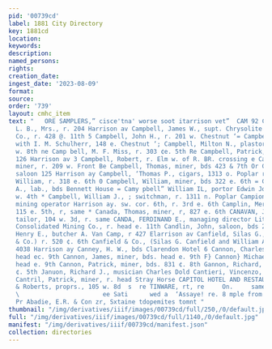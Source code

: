 ```yaml
---
pid: '00739cd'
label: 1881 City Directory
key: 1881cd
location: 
keywords: 
description: 
named_persons: 
rights: 
creation_date: 
ingest_date: '2023-08-09'
format: 
source: 
order: '739'
layout: cmhc_item
text: "   ORE SAMPLERS,” cisce'tna' worse soot itarrison vet”  CAM 92 CAP Campbell,
  L. B., Mrs., r. 204 Harrison av Campbell, James W., supt. Chrysolite Silver Mining
  Co., r. 428 @. 11th 5 Campbell, John H., r. 201 w. Chestnut ‘= Campbell, John W.,
  with I. M. Schulherr, 148 e. Chestnut ‘; Campbell, Milton N., plastorer, r. 138
  w. 8th ne Camp bell, M. F. Miss, r. 303 ¢e. 5th Re Campbell, Patrick, miner, r.
  126 Harrison av 3 Campbell, Robert, r. Elm w. of R. BR. crossing e Campbell, Theodore,
  miner, r. 209 w. Front Be Campbell, Thomas, miner, bds 423 & 7th Or Campbell, Thomas,
  saloon 125 Harrison ay Campbell, ‘Thomas P., cigars, 1313 o. Poplar r. m2 Campbell,
  William, r. 318 e. 6th 0 Campbell, William, miner, bds 322 e. 6th = Campbell, William
  A., lab., bds Bennett House = Camy pbell” William IL, portor Edwin Jones, x. 405
  w. 4th * Campbell, William J., ; switchman, r. 1311 n. Poplar Campion, John F.,
  mining operator Harrison ay. sw. cor. 6th, r. 3rd e. 6th Camplin, Meredith B., lawyer
  115 e. 5th, r, same * Canada, Thomas, miner, r, 827 e. 6th CANAVAN, JAMES, merchant
  tailor, 104 w. 3d, r. same CANDA, FERDINAND E., managing director Little Pittsburg
  Consolidated Mining Co., r. head e. 11th Candlin, John, saloon, bds 225 e. 4th Canfield,
  Henry E., butcher A. Van Camp, r 427 Elarrison av Canfield, Silas G., (Canfield
  & Co.) r. 520 ¢. 6th Canfield & Co., (Silas G. Canfield and William A. Rankin) drugs,
  4038 Harrison ay Canney, H. W., bds Clarendon Hotel 6 Cannon, Charles, miner, bds.
  head ec. 9th Cannon, James, miner, bds. head e. 9th F} Cannon} Michael, miner, bds.
  head e. 9th Cannon, Patrick, miner, bds. 831 ¢. 8th Gannon, Richard, miner, r. 508
  ¢. 5th Januon, Richard J., musician Charles Dold Cantieri, Vincenzo, r. 628 w. 3d
  Cantril, Patrick, miner, r. head Stray Horse CAPITOL HOTEL AND RESTAURANT, Powers
  & Roberts, proprs., 105 w. 8d  s  re TINWARE, rt, re     On.     same 1311 1. Poplar
  \                       ee Sati      wed a  ‘Assaye! re. 8 mple from Und it Work
  Pr Abadie, E.R. & Con zr, Sxtaine tdopemites tomnt "
thumbnail: "/img/derivatives/iiif/images/00739cd/full/250,/0/default.jpg"
full: "/img/derivatives/iiif/images/00739cd/full/1140,/0/default.jpg"
manifest: "/img/derivatives/iiif/00739cd/manifest.json"
collection: directories
---
```

